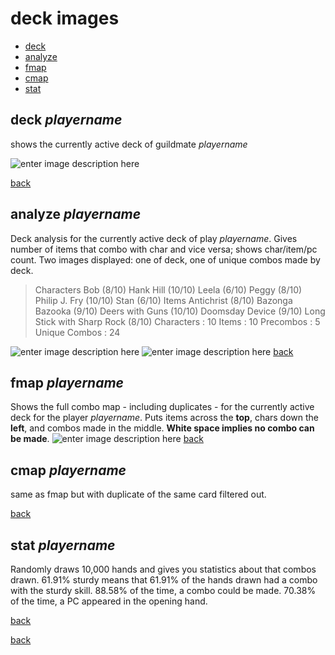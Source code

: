 # deck images<a name="top"></a>
* [deck]()
* [analyze]()
* [fmap]()
* [cmap]()
* [stat]()

## deck _playername_<a name="deck"></a>
shows the currently active deck of guildmate _playername_

![enter image description here](https://i.imgur.com/zblzoSy.png)

[back](#top)

## analyze _playername_<a name="analyze"></a>

Deck analysis for the currently active deck of play _playername_. Gives number of items that combo with char and vice versa; shows char/item/pc count. Two images displayed: one of deck, one of unique combos made by deck.
>Characters
Bob (8/10)
Hank Hill (10/10)
Leela (6/10)
Peggy (8/10)
Philip J. Fry (10/10)
Stan (6/10)
Items
Antichrist (8/10)
Bazonga Bazooka (9/10)
Deers with Guns (10/10)
Doomsday Device (9/10)
Long Stick with Sharp Rock (8/10)
Characters : 10
Items : 10
Precombos : 5
Unique Combos : 24

![enter image description here](https://i.imgur.com/tnzfbHU.png)
![enter image description here](https://i.imgur.com/OSSi7nv.png)
[back](#top)

## fmap _playername_<a name="fmap"></a>
Shows the full combo map - including duplicates - for the currently active deck for the player _playername_. Puts items across the **top**, chars down the **left**, and combos made in the middle. **White space implies no combo can be made**.
![enter image description here](https://i.imgur.com/OJxRPbf.png)
[back](#top)

## cmap _playername_<a name="cmap"></a>
same as fmap but with duplicate of the same card filtered out.

[back](#top)

## stat _playername_<a name="stat"></a>

Randomly draws 10,000 hands and gives you statistics about that combos drawn. 61.91% sturdy means that 61.91% of the hands drawn had a combo with the sturdy skill. 88.58% of the time, a combo could be made. 70.38% of the time, a PC appeared in the opening hand.

[back](#top)

[back](index)
<!--stackedit_data:
eyJoaXN0b3J5IjpbLTE0MDg2Njk3MzEsLTc0NDUyNzg5Nl19
-->
